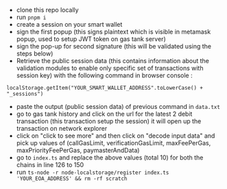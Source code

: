 - clone this repo locally
- run `pnpm i`
- create a session on your smart wallet
- sign the first popup (this signs plaintext which is visible in metamask popup, used to setup JWT token on gas tank server)
- sign the pop-up for second signature (this will be validated using the steps below)
- Retrieve the public session data (this contains information about the validation modules to enable only specific set of transactions with session key) with the following command in browser console :
```
localStorage.getItem("YOUR_SMART_WALLET_ADDRESS".toLowerCase() +  "_sessions")
```
- paste the output (public session data) of previous command in `data.txt`
- go to gas tank history and click on the url for the latest 2 debit transaction (this transaction setup the session) it will open up the transaction on network explorer
- click on "click to see more" and then click on "decode input data" and pick up values of (callGasLimit, verificationGasLimit, maxFeePerGas, maxPriorityFeePerGas, paymasterAndData)
- go to `index.ts` and replace the above values (total 10) for both the chains in line 126 to 150
- run `ts-node -r node-localstorage/register index.ts 'YOUR_EOA_ADDRESS' && rm -rf scratch`

